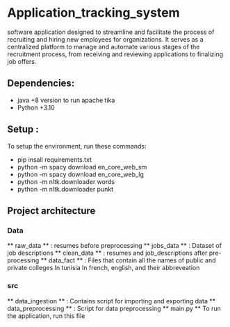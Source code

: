# Application_tracking_system
software application designed to streamline and facilitate the process of recruiting and hiring new employees for organizations. It serves as a centralized platform to manage and automate various stages of the recruitment process, from receiving and reviewing applications to finalizing job offers.
## Dependencies:
- java +8 version to run apache tika
- Python +3.10
## Setup : 
To setup the environment, run these commands:
- pip insall requirements.txt
- python -m spacy download en_core_web_sm
- python -m spacy download en_core_web_lg
- python -m nltk.downloader words
- python -m nltk.downloader punkt 
## Project architecture 
### Data 
** raw_data ** : resumes before preprocessing 
** jobs_data ** : Dataset of job descriptions 
** clean_data ** : resumes and job_descriptions after pre-processing 
** data_fact ** : Files that contain all the names of public and private colleges In tunisia In french, english, and their abbreveation 
### src 
** data_ingestion ** : Contains script for importing and exporting data 
** data_preprocessing ** : Script for data preprocessing 
** main.py ** To run the application, run this file 

